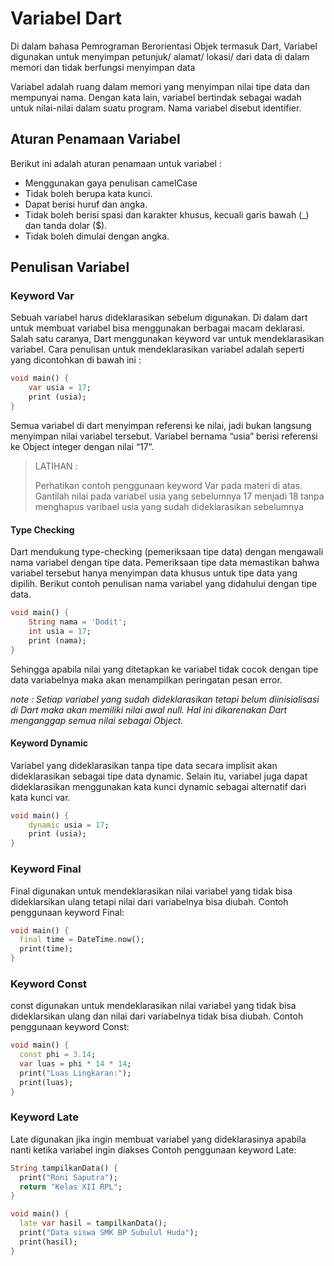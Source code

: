 # Variabel Dart
Di dalam bahasa Pemrograman Berorientasi Objek termasuk Dart, Variabel digunakan untuk menyimpan petunjuk/ alamat/ lokasi/ dari data di dalam memori dan tidak berfungsi menyimpan data 

Variabel adalah ruang dalam memori yang menyimpan nilai tipe data dan mempunyai nama. Dengan kata lain, variabel bertindak sebagai wadah untuk nilai-nilai dalam suatu program. Nama variabel disebut identifier. 

## Aturan Penamaan Variabel
Berikut ini adalah aturan penamaan untuk variabel :
- Menggunakan gaya penulisan camelCase 
- Tidak boleh berupa kata kunci.
- Dapat berisi huruf dan angka.
- Tidak boleh berisi spasi dan karakter khusus, kecuali garis bawah (_) dan tanda dolar ($).
- Tidak boleh dimulai dengan angka.

## Penulisan Variabel 
### Keyword Var
Sebuah variabel harus dideklarasikan sebelum digunakan. Di dalam dart untuk membuat variabel bisa menggunakan berbagai macam deklarasi. 
 Salah satu caranya, Dart menggunakan keyword var untuk mendeklarasikan variabel. Cara penulisan untuk mendeklarasikan variabel adalah seperti yang dicontohkan di bawah ini :
```dart
void main() {
    var usia = 17;
    print (usia); 
}
```
Semua variabel di dart menyimpan referensi ke nilai, jadi bukan langsung menyimpan nilai variabel tersebut. Variabel bernama “usia” berisi referensi ke Object integer dengan nilai “17”.

> LATIHAN :
> 
> Perhatikan contoh penggunaan keyword Var pada materi di atas. Gantilah nilai pada variabel usia yang sebelumnya 17 menjadi 18 tanpa menghapus varibael usia yang sudah dideklarasikan sebelumnya

#### Type Checking 
Dart mendukung type-checking (pemeriksaan tipe data) dengan mengawali nama variabel dengan tipe data. Pemeriksaan tipe data memastikan bahwa variabel tersebut hanya menyimpan data khusus untuk tipe data yang dipilih. Berikut contoh penulisan nama variabel yang didahului dengan tipe data.

```dart
void main() {
    String nama = 'Dodit';
    int usia = 17;
    print (nama); 
}
```

Sehingga apabila nilai yang ditetapkan ke variabel tidak cocok dengan tipe data variabelnya maka akan menampilkan peringatan pesan error.

*note : Setiap variabel yang sudah dideklarasikan tetapi belum diinisialisasi di Dart maka akan memiliki nilai awal null. Hal ini dikarenakan Dart menganggap semua nilai sebagai Object.*

#### Keyword Dynamic 
Variabel yang dideklarasikan tanpa tipe data secara implisit akan dideklarasikan sebagai tipe data dynamic. Selain itu, variabel juga dapat dideklarasikan menggunakan kata kunci dynamic sebagai alternatif dari kata kunci var.
```dart
void main() {
    dynamic usia = 17;
    print (usia); 
}
```

### Keyword Final
Final digunakan untuk mendeklarasikan nilai variabel yang tidak bisa dideklarsikan ulang tetapi nilai dari variabelnya bisa diubah.
Contoh penggunaan keyword Final:
```dart
void main() {
  final time = DateTime.now();
  print(time);
}
```

### Keyword Const
const digunakan untuk mendeklarasikan nilai variabel yang tidak bisa dideklarsikan ulang dan nilai dari variabelnya tidak bisa diubah.
Contoh penggunaan keyword Const:

```dart
void main() {
  const phi = 3.14;
  var luas = phi * 14 * 14;
  print("Luas Lingkaran:");
  print(luas);
}
```

### Keyword Late 
Late digunakan jika ingin membuat variabel yang dideklarasinya apabila nanti ketika variabel ingin diakses
Contoh penggunaan keyword Late:
```dart
String tampilkanData() {
  print("Roni Saputra");
  return "Kelas XII RPL";
}

void main() {
  late var hasil = tampilkanData();
  print("Data siswa SMK BP Subulul Huda");
  print(hasil);
}
```


